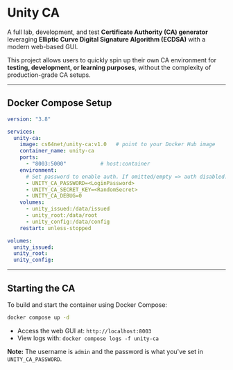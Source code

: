 # Unity CA

A full lab, development, and test **Certificate Authority (CA) generator** leveraging **Elliptic Curve Digital Signature Algorithm (ECDSA)** with a modern web-based GUI.

This project allows users to quickly spin up their own CA environment for **testing, development, or learning purposes**, without the complexity of production-grade CA setups.

---

## Docker Compose Setup

```yaml
version: "3.8"

services:
  unity-ca:
    image: cs64net/unity-ca:v1.0   # point to your Docker Hub image
    container_name: unity-ca
    ports:
      - "8003:5000"           # host:container
    environment:
      # Set password to enable auth. If omitted/empty => auth disabled.
      - UNITY_CA_PASSWORD=<LoginPassword>
      - UNITY_CA_SECRET_KEY=<RandomSecret>
      - UNITY_CA_DEBUG=0
    volumes:
      - unity_issued:/data/issued
      - unity_root:/data/root
      - unity_config:/data/config
    restart: unless-stopped

volumes:
  unity_issued:
  unity_root:
  unity_config:
```
---

## Starting the CA

To build and start the container using Docker Compose:

```bash
docker compose up -d
```

- Access the web GUI at: `http://localhost:8003`  
- View logs with: `docker compose logs -f unity-ca`  

**Note:** The username is `admin` and the password is what you've set in `UNITY_CA_PASSWORD`.

